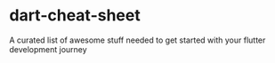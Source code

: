 # dart-cheat-sheet
A curated list of awesome stuff needed to get started with your flutter development journey
